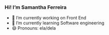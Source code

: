 ### Hi! I’m Samantha Ferreira

- 🔭 I’m currently working on Front End
- 🌱 I’m currently learning Software engineering
- 😄 Pronouns: ela/dela
